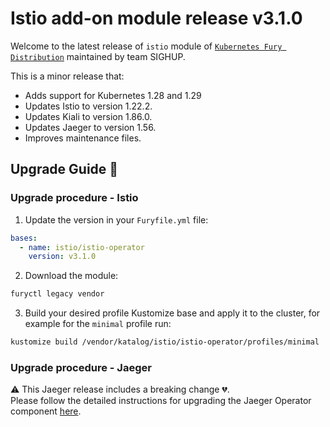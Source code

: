# Istio add-on module release v3.1.0

Welcome to the latest release of `istio` module of [`Kubernetes Fury Distribution`](https://github.com/sighupio/fury-distribution) maintained by team SIGHUP.

This is a minor release that:

- Adds support for Kubernetes 1.28 and 1.29
- Updates Istio to version 1.22.2.
- Updates Kiali to version 1.86.0.
- Updates Jaeger to version 1.56.
- Improves maintenance files.

## Upgrade Guide 🦮

### Upgrade procedure - Istio

1. Update the version in your `Furyfile.yml` file:

```yaml
bases:
  - name: istio/istio-operator
    version: v3.1.0
```

2. Download the module:

```bash
furyctl legacy vendor
```

3. Build your desired profile Kustomize base and apply it to the cluster, for example for the `minimal` profile run:

```bash
kustomize build /vendor/katalog/istio/istio-operator/profiles/minimal | kubectl apply -f
```

### Upgrade procedure - Jaeger

⚠️ This Jaeger release includes a breaking change 💔.<br /> Please follow the detailed instructions for upgrading the Jaeger Operator component [here](../../katalog/istio-operator/jaeger-operator/BREAKING.md).